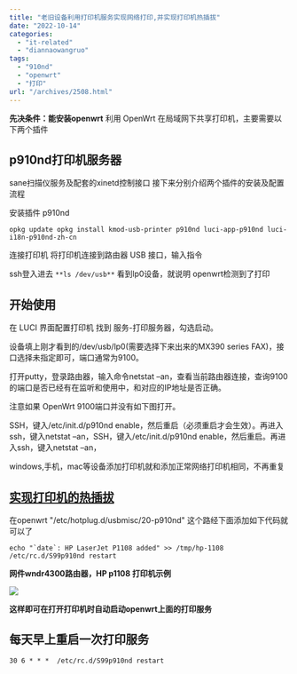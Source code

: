 ```yaml
---
title: "老旧设备利用打印机服务实现网络打印,并实现打印机热插拔"
date: "2022-10-14"
categories: 
  - "it-related"
  - "diannaowangruo"
tags: 
  - "910nd"
  - "openwrt"
  - "打印"
url: "/archives/2508.html"
---
```


**先决条件：能安装openwrt** 利用 OpenWrt 在局域网下共享打印机，主要需要以下两个插件

## p910nd打印机服务器

sane扫描仪服务及配套的xinetd控制接口 接下来分别介绍两个插件的安装及配置流程

安装插件 p910nd

`opkg update opkg install kmod-usb-printer p910nd luci-app-p910nd luci-i18n-p910nd-zh-cn`

连接打印机 将打印机连接到路由器 USB 接口，输入指令

ssh登入进去 `**ls /dev/usb**` 看到lp0设备，就说明 openwrt检测到了打印

## 开始使用

在 LUCI 界面配置打印机 找到 服务-打印服务器，勾选启动。

设备填上刚才看到的/dev/usb/lp0(需要选择下来出来的MX390 series FAX)，接口选择未指定即可，端口通常为9100。

打开putty，登录路由器，输入命令netstat –an，查看当前路由器连接，查询9100的端口是否已经有在监听和使用中，和对应的IP地址是否正确。

注意如果 OpenWrt 9100端口并没有如下图打开。

SSH，键入/etc/init.d/p910nd enable，然后重启（必须重启才会生效）。再进入ssh，键入netstat –an，SSH，键入/etc/init.d/p910nd enable，然后重启。再进入ssh，键入netstat –an，

windows,手机，mac等设备添加打印机就和添加正常网络打印机相同，不再重复

## [实现打印机的热插拔](https://oldwiki.archive.openwrt.org/doc/howto/p910nd.server)

在openwrt "/etc/hotplug.d/usbmisc/20-p910nd" 这个路经下面添加如下代码就可以了

```basic
echo "`date`: HP LaserJet P1108 added" >> /tmp/hp-1108
/etc/rc.d/S99p910nd restart
```

**网件wndr4300路由器，HP p1108 打印机示例**

![](https://img-cloud.zhoujie218.top/wp-content/uploads/2022/10/20221014061423216.png)

**这样即可在打开打印机时自动启动openwrt上面的打印服务**

## 每天早上重启一次打印服务

```basic
30 6 * * *  /etc/rc.d/S99p910nd restart
```
